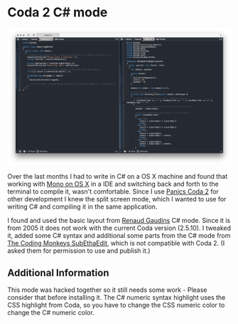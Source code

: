# Coda 2 C# mode

![Logo](csharp-mode-preview.png "Logo")

Over the last months I had to write in C# on a OS X machine and found that working with [Mono on OS X](http://www.mono-project.com/docs/about-mono/supported-platforms/osx/) in a IDE and switching back and forth to the terminal to compile it, wasn't comfortable. Since I use [Panics Coda 2](https://www.panic.com/coda/) for other development I knew the split screen mode, which I wanted to use for writing C# and compiling it in the same application.

I found and used the basic layout from [Renaud Gaudins](http://www.codingmonkeys.de/subethaedit/old/modes.html) C# mode. Since it is from 2005 it does not work with the current Coda version (2.5.10). I tweaked it, added some C# syntax and additional some parts from the C# mode from [The Coding Monkeys SubEthaEdit](https://github.com/codingmonkeys/SubEthaEdit/tree/master/Modes), which is not compatible with Coda 2. (I asked them for permission to use and publish it.)

## Additional Information

This mode was hacked together so it still needs some work - Please consider that before installing it. The C# numeric syntax highlight uses the CSS highlight from Coda, so you have to change the CSS numeric color to change the C# numeric color.
